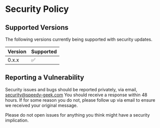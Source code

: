 # Security Policy

## Supported Versions

The following versions currently being supported with security updates.

| Version | Supported          |
| ------- | ------------------ |
| 0.x.x   | :white_check_mark: |


## Reporting a Vulnerability

Security issues and bugs should be reported privately, via email, <security@speedy-geek.com> You should receive a response within 48 hours. If for some reason you do not, please follow up via email to ensure we received your original message.

Please do not open issues for anything you think might have a security implication.